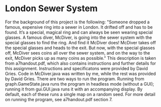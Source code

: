 # London Sewer System
For the background of this project is the following: "Someone dropped a famous, expensive ring into a sewer in London. It drifted off and has to be found. It’s
a special, magical ring and can always be seen wearing special glasses. A famous diver, McDiver, is going
into the sewer system with the special glasses to find the ring. And find it McDiver does! McDiver takes off
the special glasses and heads to the exit. But now, with the special glasses off, McDiver sees coins all over
the sewer system, and on the way to the exit, McDiver picks up as many coins as possible." This description is taken from a7handout.pdf, which also contains instructions and further details for this assignment. Instructions and specificatons were provided by David Gries. Code in McDiver.java was written by me, while the rest was provided by David Gries.
There are two ways to run the program. Running from graph.GameState.java runs the program in headless mode (without a GUI); running it from gui.GUI.java runs it with an accompanying display. By default, each of these runs a single map on a random seed. For more detail on running the program, see a7handout.pdf section 7.
